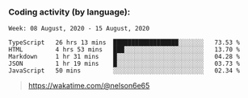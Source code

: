 ### Coding activity (by language):

<!--START_SECTION:waka-->
```text
Week: 08 August, 2020 - 15 August, 2020

TypeScript   26 hrs 13 mins  ██████████████████░░░░░░░   73.53 % 
HTML         4 hrs 53 mins   ███░░░░░░░░░░░░░░░░░░░░░░   13.70 % 
Markdown     1 hr 31 mins    █░░░░░░░░░░░░░░░░░░░░░░░░   04.28 % 
JSON         1 hr 19 mins    █░░░░░░░░░░░░░░░░░░░░░░░░   03.73 % 
JavaScript   50 mins         ░░░░░░░░░░░░░░░░░░░░░░░░░   02.34 %
```
<!--END_SECTION:waka-->

> https://wakatime.com/@nelson6e65
